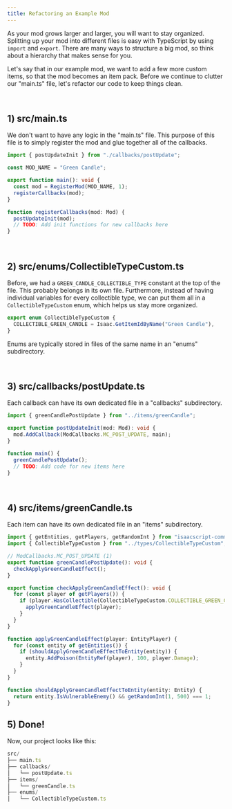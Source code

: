 ```yaml
---
title: Refactoring an Example Mod
---
```


As your mod grows larger and larger, you will want to stay organized. Splitting up your mod into different files is easy with TypeScript by using `import` and `export`. There are many ways to structure a big mod, so think about a hierarchy that makes sense for you.

Let's say that in our example mod, we want to add a few more custom items, so that the mod becomes an item pack. Before we continue to clutter our "main.ts" file, let's refactor our code to keep things clean.

<br />

## 1) src/main.ts

We don't want to have any logic in the "main.ts" file. This purpose of this file is to simply register the mod and glue together all of the callbacks.

```ts
import { postUpdateInit } from "./callbacks/postUpdate";

const MOD_NAME = "Green Candle";

export function main(): void {
  const mod = RegisterMod(MOD_NAME, 1);
  registerCallbacks(mod);
}

function registerCallbacks(mod: Mod) {
  postUpdateInit(mod);
  // TODO: Add init functions for new callbacks here
}
```

<br />

## 2) src/enums/CollectibleTypeCustom.ts

Before, we had a `GREEN_CANDLE_COLLECTIBLE_TYPE` constant at the top of the file. This probably belongs in its own file. Furthermore, instead of having individual variables for every collectible type, we can put them all in a `CollectibleTypeCustom` enum, which helps us stay more organized.

```ts
export enum CollectibleTypeCustom {
  COLLECTIBLE_GREEN_CANDLE = Isaac.GetItemIdByName("Green Candle"),
}
```

Enums are typically stored in files of the same name in an "enums" subdirectory.

<br />

## 3) src/callbacks/postUpdate.ts

Each callback can have its own dedicated file in a "callbacks" subdirectory.

```ts
import { greenCandlePostUpdate } from "../items/greenCandle";

export function postUpdateInit(mod: Mod): void {
  mod.AddCallback(ModCallbacks.MC_POST_UPDATE, main);
}

function main() {
  greenCandlePostUpdate();
  // TODO: Add code for new items here
}
```

<br />

## 4) src/items/greenCandle.ts

Each item can have its own dedicated file in an "items" subdirectory.

```ts
import { getEntities, getPlayers, getRandomInt } from "isaacscript-common";
import { CollectibleTypeCustom } from "../types/CollectibleTypeCustom";

// ModCallbacks.MC_POST_UPDATE (1)
export function greenCandlePostUpdate(): void {
  checkApplyGreenCandleEffect();
}

export function checkApplyGreenCandleEffect(): void {
  for (const player of getPlayers()) {
    if (player.HasCollectible(CollectibleTypeCustom.COLLECTIBLE_GREEN_CANDLE)) {
      applyGreenCandleEffect(player);
    }
  }
}

function applyGreenCandleEffect(player: EntityPlayer) {
  for (const entity of getEntities()) {
    if (shouldApplyGreenCandleEffectToEntity(entity)) {
      entity.AddPoison(EntityRef(player), 100, player.Damage);
    }
  }
}

function shouldApplyGreenCandleEffectToEntity(entity: Entity) {
  return entity.IsVulnerableEnemy() && getRandomInt(1, 500) === 1;
}
```

## 5) Done!

Now, our project looks like this:

```ts
src/
├── main.ts
├── callbacks/
│   └── postUpdate.ts
├── items/
│   └── greenCandle.ts
├── enums/
│   └── CollectibleTypeCustom.ts
```

